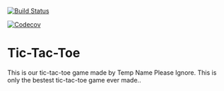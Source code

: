 [![Build Status](https://travis-ci.org/Njallzzz/Tic-Tac-Toe.png)](https://travis-ci.org/Njallzzz/Tic-Tac-Toe)

[![Codecov](https://img.shields.io/codecov/c/github/Njallzzz/Tic-Tac-Toe.svg)](https://codecov.io/gh/Njallzzz/Tic-Tac-Toe)

# Tic-Tac-Toe
This is our tic-tac-toe game made by Temp Name Please Ignore.
This is only the bestest tic-tac-toe game ever made..
